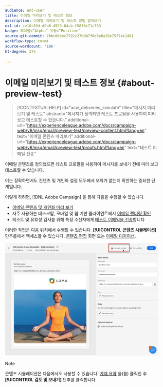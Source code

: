 ```yaml
---
audience: end-user
title: 이메일 미리보기 및 테스트 정보
description: 이메일 미리보기 및 테스트 방법 알아보기
exl-id: ce10c89d-d9b8-4529-84cb-f58f8c71c733
badge: 레이블=“Alpha” 유형=“Positive”
source-git-commit: 7bbc0ddec7792c270d47f6d3e8a39e75f74c1451
workflow-type: tm+mt
source-wordcount: '186'
ht-degree: 37%

---
```


# 이메일 미리보기 및 테스트 정보 {#about-preview-test}

>[!CONTEXTUALHELP]
>id="acw_deliveries_simulate"
>title="메시지 미리보기 및 테스트"
>abstract="메시지가 정의되면 테스트 프로필을 사용하여 미리 보고 테스트할 수 있습니다."
>additional-url="https://experienceleague.adobe.com/docs/campaign-web/v8/msg/email/preview-test/preview-content.html?lang=en" text="이메일 콘텐츠 미리보기"
>additional-url="https://experienceleague.adobe.com/docs/campaign-web/v8/msg/email/preview-test/proofs.html?lang=en" text="테스트 이메일 전송"

이메일 콘텐츠를 정의했으면 테스트 프로필을 사용하여 메시지를 보내기 전에 미리 보고 테스트할 수 있습니다.

이는 정확하면서도 컨텐츠 및 개인화 설정 모두에서 오류가 없는지 확인하는 중요한 단계입니다.

이렇게 하려면, [!DNL Adobe Campaign] 을 통해 다음을 수행할 수 있습니다.

* [이메일 콘텐츠 및 개인화 미리 보기](preview-content.md)
* 자주 사용하는 데스크탑, 모바일 및 웹 기반 클라이언트에서 [이메일 렌더링 확인](email-rendering.md)
* 테스트 및 유효성 검사를 위해 특정 수신자에게 [테스트 이메일을 전송](proofs.md)합니다

이러한 작업은 다음 위치에서 수행할 수 있습니다. **[!UICONTROL 콘텐츠 시뮬레이션]** 단추를에서 액세스할 수 있습니다. [콘텐츠 편집](../content/edit-content.md) 화면 또는 [이메일 디자이너](../content/get-started-email-designer.md).

![](assets/simulate-button.png)

>[!NOTE]
>
>콘텐츠 시뮬레이션은 다음에서도 사용할 수 있습니다. [게재 요약](../monitor/prepare-send.md) 을(를) 클릭한 후 **[!UICONTROL 검토 및 보내기]** 단추를 클릭합니다.
